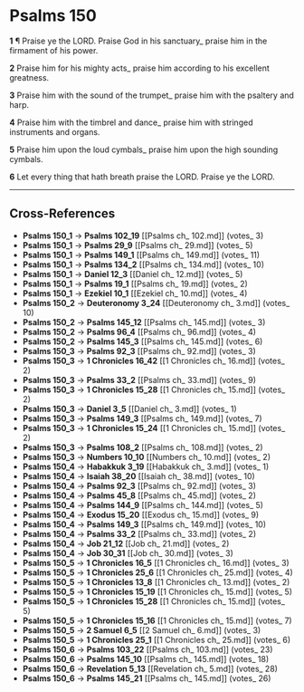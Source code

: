 # Psalms 150

**1** ¶ Praise ye the LORD. Praise God in his sanctuary_ praise him in the firmament of his power.

**2** Praise him for his mighty acts_ praise him according to his excellent greatness.

**3** Praise him with the sound of the trumpet_ praise him with the psaltery and harp.

**4** Praise him with the timbrel and dance_ praise him with stringed instruments and organs.

**5** Praise him upon the loud cymbals_ praise him upon the high sounding cymbals.

**6** Let every thing that hath breath praise the LORD. Praise ye the LORD.

---

## Cross-References

- **Psalms 150_1** → **Psalms 102_19** [[Psalms ch_ 102.md]] (votes_ 3)
- **Psalms 150_1** → **Psalms 29_9** [[Psalms ch_ 29.md]] (votes_ 5)
- **Psalms 150_1** → **Psalms 149_1** [[Psalms ch_ 149.md]] (votes_ 11)
- **Psalms 150_1** → **Psalms 134_2** [[Psalms ch_ 134.md]] (votes_ 10)
- **Psalms 150_1** → **Daniel 12_3** [[Daniel ch_ 12.md]] (votes_ 5)
- **Psalms 150_1** → **Psalms 19_1** [[Psalms ch_ 19.md]] (votes_ 2)
- **Psalms 150_1** → **Ezekiel 10_1** [[Ezekiel ch_ 10.md]] (votes_ 4)
- **Psalms 150_2** → **Deuteronomy 3_24** [[Deuteronomy ch_ 3.md]] (votes_ 10)
- **Psalms 150_2** → **Psalms 145_12** [[Psalms ch_ 145.md]] (votes_ 3)
- **Psalms 150_2** → **Psalms 96_4** [[Psalms ch_ 96.md]] (votes_ 4)
- **Psalms 150_2** → **Psalms 145_3** [[Psalms ch_ 145.md]] (votes_ 6)
- **Psalms 150_3** → **Psalms 92_3** [[Psalms ch_ 92.md]] (votes_ 3)
- **Psalms 150_3** → **1 Chronicles 16_42** [[1 Chronicles ch_ 16.md]] (votes_ 2)
- **Psalms 150_3** → **Psalms 33_2** [[Psalms ch_ 33.md]] (votes_ 9)
- **Psalms 150_3** → **1 Chronicles 15_28** [[1 Chronicles ch_ 15.md]] (votes_ 2)
- **Psalms 150_3** → **Daniel 3_5** [[Daniel ch_ 3.md]] (votes_ 1)
- **Psalms 150_3** → **Psalms 149_3** [[Psalms ch_ 149.md]] (votes_ 7)
- **Psalms 150_3** → **1 Chronicles 15_24** [[1 Chronicles ch_ 15.md]] (votes_ 2)
- **Psalms 150_3** → **Psalms 108_2** [[Psalms ch_ 108.md]] (votes_ 2)
- **Psalms 150_3** → **Numbers 10_10** [[Numbers ch_ 10.md]] (votes_ 2)
- **Psalms 150_4** → **Habakkuk 3_19** [[Habakkuk ch_ 3.md]] (votes_ 1)
- **Psalms 150_4** → **Isaiah 38_20** [[Isaiah ch_ 38.md]] (votes_ 10)
- **Psalms 150_4** → **Psalms 92_3** [[Psalms ch_ 92.md]] (votes_ 3)
- **Psalms 150_4** → **Psalms 45_8** [[Psalms ch_ 45.md]] (votes_ 2)
- **Psalms 150_4** → **Psalms 144_9** [[Psalms ch_ 144.md]] (votes_ 5)
- **Psalms 150_4** → **Exodus 15_20** [[Exodus ch_ 15.md]] (votes_ 9)
- **Psalms 150_4** → **Psalms 149_3** [[Psalms ch_ 149.md]] (votes_ 10)
- **Psalms 150_4** → **Psalms 33_2** [[Psalms ch_ 33.md]] (votes_ 2)
- **Psalms 150_4** → **Job 21_12** [[Job ch_ 21.md]] (votes_ 2)
- **Psalms 150_4** → **Job 30_31** [[Job ch_ 30.md]] (votes_ 3)
- **Psalms 150_5** → **1 Chronicles 16_5** [[1 Chronicles ch_ 16.md]] (votes_ 3)
- **Psalms 150_5** → **1 Chronicles 25_6** [[1 Chronicles ch_ 25.md]] (votes_ 4)
- **Psalms 150_5** → **1 Chronicles 13_8** [[1 Chronicles ch_ 13.md]] (votes_ 2)
- **Psalms 150_5** → **1 Chronicles 15_19** [[1 Chronicles ch_ 15.md]] (votes_ 5)
- **Psalms 150_5** → **1 Chronicles 15_28** [[1 Chronicles ch_ 15.md]] (votes_ 5)
- **Psalms 150_5** → **1 Chronicles 15_16** [[1 Chronicles ch_ 15.md]] (votes_ 7)
- **Psalms 150_5** → **2 Samuel 6_5** [[2 Samuel ch_ 6.md]] (votes_ 3)
- **Psalms 150_5** → **1 Chronicles 25_1** [[1 Chronicles ch_ 25.md]] (votes_ 6)
- **Psalms 150_6** → **Psalms 103_22** [[Psalms ch_ 103.md]] (votes_ 23)
- **Psalms 150_6** → **Psalms 145_10** [[Psalms ch_ 145.md]] (votes_ 18)
- **Psalms 150_6** → **Revelation 5_13** [[Revelation ch_ 5.md]] (votes_ 28)
- **Psalms 150_6** → **Psalms 145_21** [[Psalms ch_ 145.md]] (votes_ 26)
